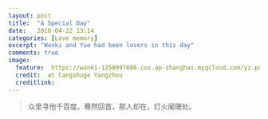 ```yaml
---
layout: post
title:  "A Special Day"
date:   2018-04-22 13:14
categories: [Love memory]
excerpt: "Wanki and Yue had been lovers in this day"
comments: true
image:
  feature: 	https://wanki-1258997686.cos.ap-shanghai.myqcloud.com/yz.png
  credit:  at Cangshuge Yangzhou 
  creditlink: 
---
```


> 众里寻他千百度。蓦然回首，那人却在，灯火阑珊处。